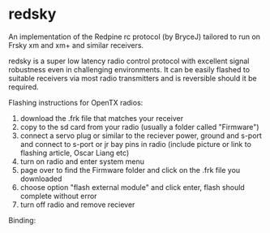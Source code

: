 # redsky

An implementation of the Redpine rc protocol (by BryceJ) tailored to run on Frsky xm and xm+ and similar receivers.

redsky is a super low latency radio control protocol with excellent signal robustness even in challenging environments.
It can be easily flashed to suitable receivers via most radio transmitters and is reversible should it be required.

Flashing instructions for OpenTX radios: 
 1. download the .frk file that matches your receiver
 2. copy to the sd card from your radio (usually a folder called "Firmware")
 3. connect a servo plug or similar to the reciever power, ground and s-port and connect to s-port or jr bay pins in radio
 (include picture or link to flashing article, Oscar Liang etc)
 4. turn on radio and enter system menu
 5. page over to find the Firmware folder and click on the .frk file you downloaded
 6. choose option "flash external module" and click enter, flash should complete without error
 7. turn off radio and remove reciever

Binding:
